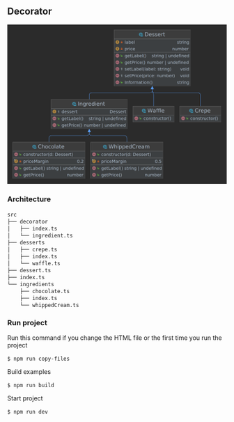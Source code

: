 ## Decorator

![](./assets/architecture.png)

### Architecture
```
src
├── decorator
│   ├── index.ts
│   └── ingredient.ts
├── desserts
│   ├── crepe.ts
│   ├── index.ts
│   └── waffle.ts
├── dessert.ts
├── index.ts
└── ingredients
    ├── chocolate.ts
    ├── index.ts
    └── whippedCream.ts
```

### Run project

Run this command if you change the HTML file or the first time you run the project
```
$ npm run copy-files
```

Build examples
```
$ npm run build
```

Start project
```
$ npm run dev
```